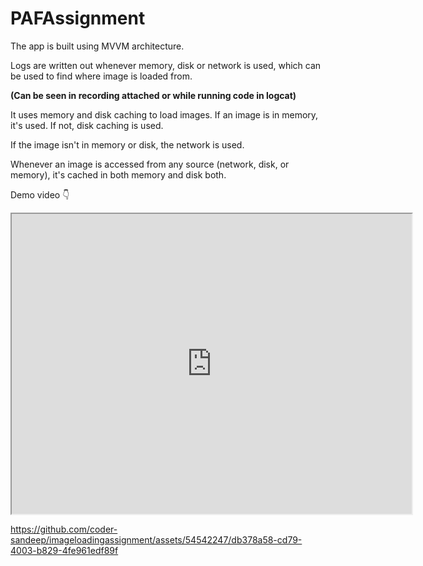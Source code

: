 # PAFAssignment
The app is built using MVVM architecture. 

Logs are written out whenever memory, disk or network is used, which can be used to find where image is loaded from.

**(Can be seen in recording attached or while running code in logcat)**

It uses memory and disk caching to load images. If an image is in memory, it's used. If not, disk caching is used. 

If the image isn't in memory or disk, the network is used.

Whenever an image is accessed from any source (network, disk, or memory), it's cached in both memory and disk both.

Demo video 👇
<iframe src="https://drive.google.com/file/d/1Dvv7Z8A2WCnG3wLYXNuJTIGQU7m7X6u1/preview" width="640" height="480" allow="autoplay"></iframe>

https://github.com/coder-sandeep/imageloadingassignment/assets/54542247/db378a58-cd79-4003-b829-4fe961edf89f


